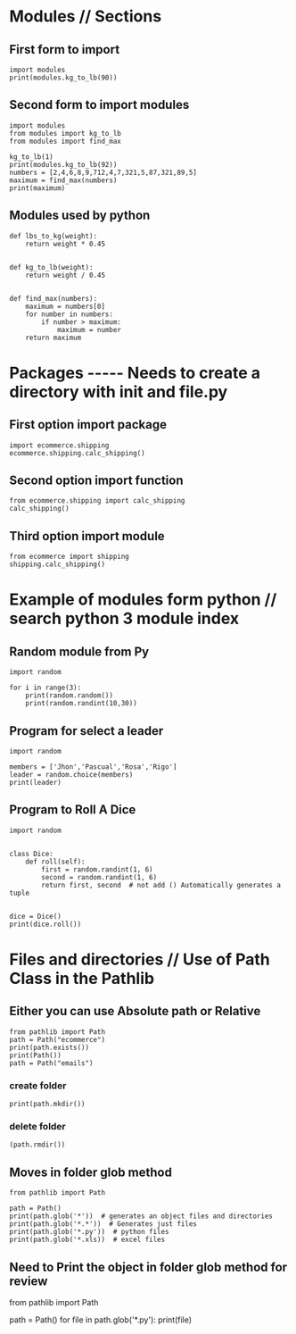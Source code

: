 # Modules  // Sections
## First form to  import
```
import modules
print(modules.kg_to_lb(90))
```
## Second form to import modules
```
import modules
from modules import kg_to_lb
from modules import find_max

kg_to_lb(1)
print(modules.kg_to_lb(92))
numbers = [2,4,6,8,9,712,4,7,321,5,87,321,89,5]
maximum = find_max(numbers)
print(maximum)
```
## Modules used by python
```
def lbs_to_kg(weight):
    return weight * 0.45


def kg_to_lb(weight):
    return weight / 0.45


def find_max(numbers):
    maximum = numbers[0]
    for number in numbers:
        if number > maximum:
            maximum = number
    return maximum
```
# Packages ----- Needs to create a directory with __init__ and file.py
## First option import package
```
import ecommerce.shipping
ecommerce.shipping.calc_shipping()
```
## Second option import function
```
from ecommerce.shipping import calc_shipping
calc_shipping()
```
## Third option import module
```
from ecommerce import shipping
shipping.calc_shipping()
```
# Example of modules form python // search python 3 module index
## Random module from Py
```
import random

for i in range(3):
    print(random.random())
    print(random.randint(10,30))
```
## Program for select a leader
```
import random

members = ['Jhon','Pascual','Rosa','Rigo']
leader = random.choice(members)
print(leader)
```
## Program to Roll A Dice
```
import random


class Dice:
    def roll(self):
        first = random.randint(1, 6)
        second = random.randint(1, 6)
        return first, second  # not add () Automatically generates a tuple


dice = Dice()
print(dice.roll())
```
# Files and directories // Use of Path Class in the Pathlib
## Either you can use Absolute path or Relative
```
from pathlib import Path
path = Path("ecommerce")
print(path.exists())
print(Path())
path = Path("emails")
```
### create folder
```
print(path.mkdir())
```
### delete folder
```
(path.rmdir())
```
## Moves in folder glob method
```
from pathlib import Path

path = Path()
print(path.glob('*'))  # generates an object files and directories
print(path.glob('*.*'))  # Generates just files
print(path.glob('*.py'))  # python files
print(path.glob('*.xls))  # excel files
```
## Need to Print the object in folder glob method for review

from pathlib import Path

path = Path()
for file in path.glob('*.py'):
    print(file)
```
